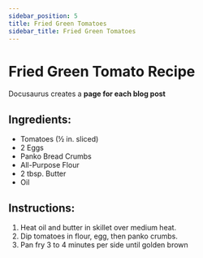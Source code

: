 ```yaml
---
sidebar_position: 5
title: Fried Green Tomatoes
sidebar_title: Fried Green Tomatoes
---
```


# Fried Green Tomato Recipe

Docusaurus creates a **page for each blog post**
## Ingredients:
 - Tomatoes (½ in. sliced)
 - 2 Eggs
 - Panko Bread Crumbs 
 - All-Purpose Flour
 - 2 tbsp. Butter
 - Oil

## Instructions:
 1. Heat oil and butter in skillet over medium heat.
 2. Dip tomatoes in flour, egg, then panko crumbs.
 3. Pan fry 3 to 4 minutes per side until golden brown
